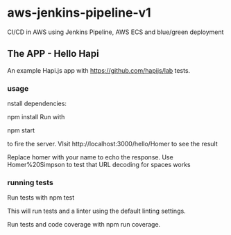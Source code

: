 # aws-jenkins-pipeline-v1
CI/CD in AWS using Jenkins Pipeline, AWS ECS and blue/green deployment

## The APP - Hello Hapi
An example Hapi.js app with https://github.com/hapijs/lab tests.

### usage
nstall dependencies:

npm install
Run with

npm start

to fire the server. VIsit http://localhost:3000/hello/Homer to see the result

Replace homer with your name to echo the response. Use Homer%20Simpson to test that URL decoding for spaces works

### running tests
Run tests with npm test

This will run tests and a linter using the default linting settings.

Run tests and code coverage with npm run coverage.
